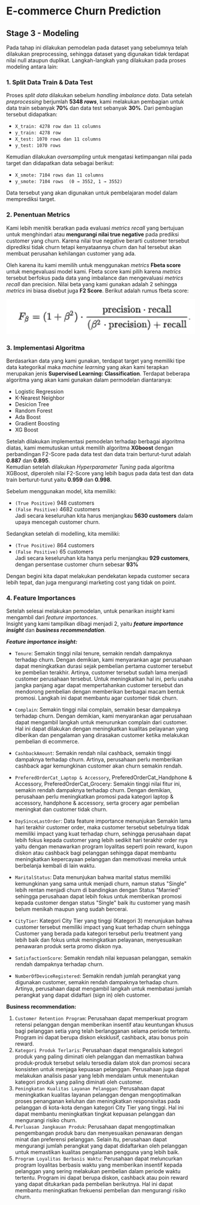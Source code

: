 # **E-commerce Churn Prediction**

## **Stage 3 - Modeling**

Pada tahap ini dilakukan pemodelan pada dataset yang sebelumnya telah dilakukan preprocessing, sehingga dataset yang digunakan tidak terdapat nilai null ataupun duplikat. Langkah-langkah yang dilakukan pada proses modeling antara lain:

### **1. Split Data Train & Data Test**

Proses *split data* dilakukan sebelum *handling imbalance data*. Data setelah *preprocessing* berjumlah **5348 *rows***, kami melakukan pembagian untuk data train sebanyak **70%** dan data test sebanyak **30%**. Dari pembagian tersebut didapatkan:

- `X_train: 4278 row dan 11 columns`
- `y_train: 4278 row`
- `X_test: 1070 rows dan 11 columns`
- `y_test: 1070 rows`

Kemudian dilakukan *oversampling* untuk mengatasi ketimpangan nilai pada target dan didapatkan data sebagai berikut:

- `X_smote: 7104 rows dan 11 columns`
- `y_smote: 7104 rows  (0 → 3552, 1 → 3552)`

Data tersebut yang akan digunakan untuk pembelajaran model dalam memprediksi target.

### **2. Penentuan Metrics**

Kami lebih menitik beratkan pada evaluasi *metrics* *recall* yang bertujuan untuk menghindari atau **mengurangi nilai true negative** pada prediksi customer yang churn. Karena nilai true negative berarti customer tersebut diprediksi tidak churn tetapi kenyataannya churn dan hal tersebut akan membuat perusahan kehilangan customer yang ada. 

Oleh karena itu kami memilih untuk menggunakan *metrics* **Fbeta score** untuk mengevaluasi model kami. Fbeta score kami pilih karena *metrics* tersebut berfokus pada data yang imbalance dan mengevaluasi *metrics* *recall* dan precision. Nilai beta yang kami gunakan adalah 2 sehingga *metrics* ini biasa disebut juga **F2 Score**. Berikut adalah rumus fbeta score:

![alt text](f_beta.png)

### **3. Implementasi Algoritma**

Berdasarkan data yang kami gunakan, terdapat target yang memiliki tipe data kategorikal maka *machine learning* yang akan kami terapkan merupakan jenis **Supervised Learning: Classification**. Terdapat beberapa algoritma yang akan kami gunakan dalam permodelan diantaranya:

- Logistic Regression
- K-Nearest Neighbor
- Desicion Tree
- Random Forest
- Ada Boost
- Gradient Boosting
- XG Boost

Setelah dilakukan implementasi pemodelan terhadap berbagai algoritma diatas, kami memutuskan untuk memilih algoritma **XGboost** dengan perbandingan F2-Score pada data test dan data train berturut-turut adalah **0.887** dan **0.895**. <br>
Kemudian setelah dilakukan *Hyperparameter Tuning* pada algoritma XGBoost, diperoleh nilai F2-Score yang lebih bagus pada data test dan data train berturut-turut yaitu **0.959** dan **0.998**.

Sebelum menggunakan model, kita memiliki:
- `(True Positive)` 948 customers
- `(False Positive)` 4682 customers <br>
Jadi secara keseluruhan kita harus menjangkau **5630 customers** dalam upaya mencegah customer churn.

Sedangkan setelah di modelling, kita memiliki:
- `(True Positive)` 864 customers
- `(False Positive)` 65 customers <br>
Jadi secara keseluruhan kita hanya perlu menjangkau **929 customers**, dengan persentase customer churn sebesar **93%**

Dengan begini kita dapat melakukan pendekatan kepada customer secara lebih tepat, dan juga mengurangi marketing cost yang tidak on point.

### **4. Feature Importances**

Setelah selesai melakukan pemodelan, untuk penarikan *insight* kami mengambil dari *feature importances*. <br>
Insight yang kami tampilkan dibagi menjadi 2, yaitu ***feature importance insight*** dan ***business recommendation***. <br>

***Feature importance insight:***
- `Tenure`: Semakin tinggi nilai tenure, semakin rendah dampaknya terhadap churn. Dengan demikian, kami menyarankan agar perusahaan dapat meningkatkan durasi sejak pembelian pertama customer tersebut ke pembelian terakhir. Artinya, customer tersebut sudah lama menjadi customer perusahaan tersebut. Untuk meningkatkan hal ini, perlu usaha jangka panjang agar dapat mempertahankan customer tersebut dan mendorong pembelian dengan memberikan berbagai macam bentuk promosi. Langkah ini dapat membantu agar customer tidak churn.

- `Complain`: Semakin tinggi nilai complain, semakin besar dampaknya terhadap churn.  Dengan demikian, kami menyarankan agar perusahaan dapat mengambil langkah untuk menurunkan complain dari customer. Hal ini dapat dilakukan dengan meningkatkan kualitas pelayanan yang diberikan dan pengalaman yang dirasakan customer ketika melakukan pembelian di ecommerce. 

- `CashbackAmount`: Semakin rendah nilai cashback, semakin tinggi dampaknya terhadap churn. Artinya, perusahaan perlu memberikan cashback agar kemungkinan customer akan churn semakin rendah. 

- `PreferedOrderCat_Laptop & Accessory`,  PreferedOrderCat_Handphone & Accessory, PreferedOrderCat_Grocery: Semakin tinggi nilai fitur ini, semakin rendah dampaknya terhadap churn. Dengan demikian, perusahaan perlu meningkatkan promosi pada kategori laptop & accessory, handphone & accessory, serta grocery agar pembelian meningkat dan customer tidak churn.

- `DaySinceLastOrder`: Data feature importance menunjukan Semakin lama hari terakhir customer order, maka customer tersebut sebetulnya tidak memiliki impact yang kuat terhadap churn, sehingga perusahaan dapat lebih fokus kepada customer yang lebih sedikit hari terakhir order nya yaitu dengan menawarkan program loyalitas seperti poin reward, kupon diskon atau cashback bagi pelanggan sehingga dapat membantu meningkatkan kepercayaan pelanggan dan memotivasi mereka untuk berbelanja kembali di lain waktu.

- `MaritalStatus`: Data menunjukan bahwa marital status memiliki kemungkinan yang sama untuk menjadi churn, namun status "Single" lebih rentan menjadi churn di bandingkan dengan Status "Married" sehingga perusahaan dapat lebih fokus untuk memberikan promosi kepada customer dengan status "Single" baik itu customer yang masih belum menikah maupun yang sudah bercerai.

- `CityTier`: Kategori City Tier yang tinggi (Kategori 3) menunjukan bahwa customer tersebut memiliki impact yang kuat terhadap churn sehingga Customer yang berada pada kategori tersebut perlu treatment yang lebih baik dan fokus untuk meningkatkan pelayanan, menyesuaikan penawaran produk serta promo diskon nya.

- `SatisfactionScore`: Semakin rendah nilai kepuasan pelanggan, semakin rendah dampaknya terhadap churn. 

- `NumberOfDeviceRegistered`: Semakin rendah jumlah perangkat yang digunakan customer, semakin rendah dampaknya terhadap churn. Artinya, perusahaan dapat mengambil langkah untuk membatasi jumlah perangkat yang dapat didaftari (sign in) oleh customer.

**Business recommendation:**
1. `Customer Retention Program`:
Perusahaan dapat memperkuat program retensi pelanggan dengan memberikan insentif atau keuntungan khusus bagi pelanggan setia yang telah berlangganan selama periode tertentu. Program ini dapat berupa diskon eksklusif, cashback, atau bonus poin reward.
2. `Kategori Produk Terlaris`: 
Perusahaan dapat menganalisis kategori produk yang paling diminati oleh pelanggan dan memastikan bahwa produk-produk tersebut selalu tersedia dalam stok dan promosi secara konsisten untuk menjaga kepuasan pelanggan. Perusahaan juga dapat melakukan analisis pasar yang lebih mendalam untuk menentukan kategori produk yang paling diminati oleh customer.
3. `Peningkatan Kualitas Layanan Pelanggan`: 
Perusahaan dapat meningkatkan kualitas layanan pelanggan dengan mengoptimalkan proses penanganan keluhan dan meningkatkan responsivitas pada pelanggan di kota-kota dengan kategori City Tier yang tinggi. Hal ini dapat membantu meningkatkan tingkat kepuasan pelanggan dan mengurangi risiko churn.
4. `Perluasan Jangkauan Produk`: 
Perusahaan dapat mengoptimalkan pengembangan produk baru dan menyesuaikan penawaran dengan minat dan preferensi pelanggan. Selain itu, perusahaan dapat mengurangi jumlah perangkat yang dapat didaftarkan oleh pelanggan untuk memastikan kualitas pengalaman pengguna yang lebih baik.
5. `Program Loyalitas Berbasis Waktu`: 
Perusahaan dapat meluncurkan program loyalitas berbasis waktu yang memberikan insentif kepada pelanggan yang sering melakukan pembelian dalam periode waktu tertentu. Program ini dapat berupa diskon, cashback atau poin reward yang dapat ditukarkan pada pembelian berikutnya. Hal ini dapat membantu meningkatkan frekuensi pembelian dan mengurangi risiko churn.
